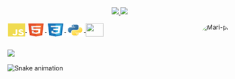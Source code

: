 <div align="center">
  <a href="https://github.com/mgiannico">
  <img width="42%" src="https://github-readme-stats.vercel.app/api?username=mgiannico&show_icons=true&theme=dark&include_all_commits=true&count_private=true"/>
  <img width="50%" src="https://github-readme-stats.vercel.app/api/top-langs/?username=mgiannico&layout=compact&langs_count=7&theme=dark"/>
</div>
<div style="display: inline_block"><br>
  <img align="center" alt="Mari-Js" height="30" width="40" src="https://raw.githubusercontent.com/devicons/devicon/master/icons/javascript/javascript-plain.svg">
  <img align="center" alt="Mari-HTML" height="30" width="40" src="https://raw.githubusercontent.com/devicons/devicon/master/icons/html5/html5-original.svg">
  <img align="center" alt="Mari-CSS" height="30" width="40" src="https://raw.githubusercontent.com/devicons/devicon/master/icons/css3/css3-original.svg">
  <img align="center" alt="Mari-Python" height="30" width="40" src="https://raw.githubusercontent.com/devicons/devicon/master/icons/python/python-original.svg">
  <img align="center" alt"Mari-Pycharm" height="30" width="40" src="https://cdn.jsdelivr.net/gh/devicons/devicon/icons/pycharm/pycharm-original.svg">
  <img align="right" alt="Mari-pic" height="150" style="border-radius:50px;" src="https://cdn.picrew.me/shareImg/org/202211/338224_hFYkB8oX.png">
</div>
  
  ##
 
<div> 
  <a href="https://www.instagram.com/m.giannico" target="_blank"><img src="https://img.shields.io/badge/-Instagram-%23E4405F?style=for-the-badge&logo=instagram&logoColor=white" target="_blank"></a>
 
  ![Snake animation](https://github.com/mgiannico/mgiannico/blob/output/github-contribution-grid-snake.svg)
 
</div>
